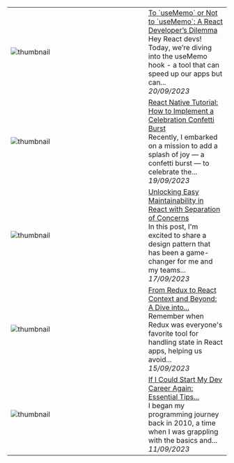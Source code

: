 
<table>
        <tr>
            <td width="300px"><img src="data/images/default-thumbnail.png" alt="thumbnail"></td>
            <td>
                <a href="https://dev.to/barrymichaeldoyle/to-usememo-or-not-to-usememo-a-react-developers-dilemma-36cd">To `useMemo` or Not to `useMemo`: A React Developer’s Dilemma</a>
                <div>Hey React devs! Today, we’re diving into the useMemo hook - a tool that can speed up our apps but can...</div>
                <div><i>20/09/2023</i></div>
            </td>
        </tr>
        <tr>
            <td width="300px"><img src="data/images/default-thumbnail.png" alt="thumbnail"></td>
            <td>
                <a href="https://dev.to/barrymichaeldoyle/react-native-tutorial-how-to-implement-a-celebration-confetti-burst-3if2">React Native Tutorial: How to Implement a Celebration Confetti Burst</a>
                <div>Recently, I embarked on a mission to add a splash of joy — a confetti burst — to celebrate the...</div>
                <div><i>19/09/2023</i></div>
            </td>
        </tr>
        <tr>
            <td width="300px"><img src="data/images/default-thumbnail.png" alt="thumbnail"></td>
            <td>
                <a href="https://dev.to/barrymichaeldoyle/mastering-separation-of-concerns-in-react-with-custom-hooks-1e97">Unlocking Easy Maintainability in React with Separation of Concerns</a>
                <div>In this post, I&#39;m excited to share a design pattern that has been a game-changer for me and my teams...</div>
                <div><i>17/09/2023</i></div>
            </td>
        </tr>
        <tr>
            <td width="300px"><img src="data/images/default-thumbnail.png" alt="thumbnail"></td>
            <td>
                <a href="https://dev.to/barrymichaeldoyle/why-i-stopped-using-react-context-unveiling-a-better-path-5cf2">From Redux to React Context and Beyond: A Dive into...</a>
                <div>Remember when Redux was everyone&#39;s favorite tool for handling state in React apps, helping us avoid...</div>
                <div><i>15/09/2023</i></div>
            </td>
        </tr>
        <tr>
            <td width="300px"><img src="data/images/default-thumbnail.png" alt="thumbnail"></td>
            <td>
                <a href="https://dev.to/barrymichaeldoyle/if-i-could-start-my-dev-career-again-essential-tips-for-newbies-5fbb">If I Could Start My Dev Career Again: Essential Tips...</a>
                <div>I began my programming journey back in 2010, a time when I was grappling with the basics and...</div>
                <div><i>11/09/2023</i></div>
            </td>
        </tr>
</table>
